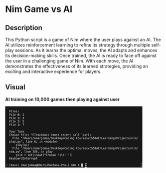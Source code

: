 # Nim Game vs AI

## Description

This Python script is a game of Nim where the user plays against an AI. The AI utilizes reinforcement learning to refine its strategy through multiple self-play sessions. As it learns the optimal moves, the AI adapts and enhances its decision-making skills. Once trained, the AI is ready to face off against the user in a challenging game of Nim. With each move, the AI demonstrates the effectiveness of its learned strategies, providing an exciting and interactive experience for players.

## Visual

**AI training on 10,000 games then playing against user**

<img src='nim_recording.gif'>